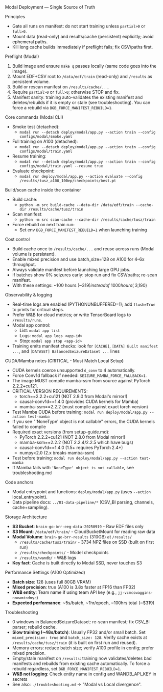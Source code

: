 Modal Deployment — Single Source of Truth

Principles
- Gate all runs on manifest: do not start training unless `partial>0` or `full>0`.
- Mount data (read-only) and results/cache (persistent) explicitly; avoid ephemeral paths.
- Kill long cache builds immediately if preflight fails; fix CSV/paths first.

Preflight (Modal)
1) Build image and ensure `make q` passes locally (same code goes into the image).
2) Mount EDF+CSV root to `/data/edf/train` (read-only) and `/results` as persistent volume.
3) Build or rescan manifest on `/results/cache/...`.
4) Require `partial>0` or `full>0`; otherwise STOP and fix.
5) Manifest sanity: training auto-validates the existing manifest and deletes/rebuilds if it is empty or stale (see troubleshooting). You can force a rebuild via `BGB_FORCE_MANIFEST_REBUILD=1`.

Core commands (Modal CLI)
- Smoke test (detached):
  - `modal run --detach deploy/modal/app.py --action train --config configs/modal/smoke.yaml`
- Full training on A100 (detached):
  - `modal run --detach deploy/modal/app.py --action train --config configs/modal/train.yaml`
- Resume training:
  - `modal run --detach deploy/modal/app.py --action train --config configs/modal/train.yaml --resume true`
- Evaluate checkpoint:
  - `modal run deploy/modal/app.py --action evaluate --config /results/tusz_a100_100ep/checkpoints/best.pt`

Build/scan cache inside the container
- Build cache:
  - `python -m src build-cache --data-dir /data/edf/train --cache-dir /results/cache/tusz/train`
- Scan manifest:
  - `python -m src scan-cache --cache-dir /results/cache/tusz/train`
 - Force rebuild on next train run:
   - Set env `BGB_FORCE_MANIFEST_REBUILD=1` when launching training

Cost control
- Build cache once to `/results/cache/...` and reuse across runs (Modal volume is persistent).
- Enable mixed precision and use batch_size=128 on A100 for 4–6x throughput.
- Always validate manifest before launching large GPU jobs.
- If batches show 0% seizures early: stop run and fix CSV/paths; re-scan manifest.
- With these settings: ~100 hours (~$319) instead of ~1000 hours (~$3,190)

Observability & logging
- Real-time logs are enabled (PYTHONUNBUFFERED=1); add `flush=True` to prints for critical steps.
- Prefer W&B for cloud metrics; or write TensorBoard logs to `/results/runs`.
- Modal app control:
  - List: `modal app list`
  - Logs: `modal app logs <app-id>`
  - Stop: `modal app stop <app-id>`
 - Training emits manifest checks: look for `[CACHE]`, `[DATA] Built manifest ...`, and `[DATASET] BalancedSeizureDataset ...` lines

CUDA/Mamba notes (CRITICAL - Must Match Local Setup)
- CUDA kernels coerce unsupported `d_conv` to 4 automatically.
- Force Conv1d fallback if needed: `SEIZURE_MAMBA_FORCE_FALLBACK=1`.
- The image MUST compile mamba-ssm from source against PyTorch 2.2.2+cu121.
- CRITICAL VERSION REQUIREMENTS:
  - torch==2.2.2+cu121 (NOT 2.8.0 from Modal's mirror!)
  - causal-conv1d==1.4.0 (provides CUDA kernels for Mamba)
  - mamba-ssm==2.2.2 (must compile against exact torch version)
- Test Mamba CUDA before training: `modal run deploy/modal/app.py --action test-mamba`
- If you see "'NoneType' object is not callable" errors, the CUDA kernels failed to compile
- Required exact versions (from setup-guide.md):
  - PyTorch 2.2.2+cu121 (NOT 2.8.0 from Modal mirror!)
  - mamba-ssm==2.2.2 (NOT 2.2.4/2.2.5 which have bugs)
  - causal-conv1d==1.4.0 (1.5+ requires PyTorch 2.4+)
  - numpy<2.0 (2.x breaks mamba-ssm)
- Test before training: `modal run deploy/modal/app.py --action test-mamba`
- If Mamba fails with `'NoneType' object is not callable`, see troubleshooting.md

Code anchors
- Modal entrypoint and functions: `deploy/modal/app.py` (uses `--action` local_entrypoint).
- Data pipeline docs: `../01-data-pipeline/*` (CSV_BI parsing, channels, cache+sampling).

Storage Architecture
- **S3 Bucket**: `brain-go-brr-eeg-data-20250919` - Raw EDF files only
- **S3 Mount**: `/data/edf/train/` - CloudBucketMount for reading raw data
- **Modal Volume**: `brain-go-brr-results` (310GB) at `/results/`
  - `/results/cache/tusz/train/` - 3734 NPZ files on SSD (built on first run)
  - `/results/checkpoints/` - Model checkpoints
  - `/results/wandb/` - W&B logs
- **Key fact**: Cache is built directly to Modal SSD, never touches S3

Performance Settings (A100 Optimized)
- **Batch size**: 128 (uses full 80GB VRAM)
- **Mixed precision**: true (A100 is 3.8x faster at FP16 than FP32)
- **W&B entity**: Team name if using team API key (e.g., `jj-vcmcswaggins-novamindnyc`)
- **Expected performance**: ~5s/batch, ~1hr/epoch, ~100hrs total (~$319)

Troubleshooting
- 0 windows in BalancedSeizureDataset: re-scan manifest; fix CSV_BI parser; rebuild cache.
- **Slow training (~48s/batch)**: Usually FP32 and/or small batch. Set `mixed_precision: true` and `batch_size: 128`. Verify cache exists at `/results/cache/tusz/train` (it is built on first run and reused).
- Memory errors: reduce batch size; verify A100 profile in config; prefer mixed precision.
- Empty/stale manifest on `/results`: training now validates/deletes bad manifests and rebuilds from existing cache automatically. To force a rebuild regardless, set `BGB_FORCE_MANIFEST_REBUILD=1`.
- **W&B not logging**: Check entity name in config and WANDB_API_KEY in secrets
 - See also: `./troubleshooting.md` → "Modal vs Local divergence".

